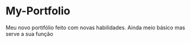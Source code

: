 # My-Portfolio
 Meu novo portifólio feito com novas habilidades. Ainda meio básico mas serve a sua função
